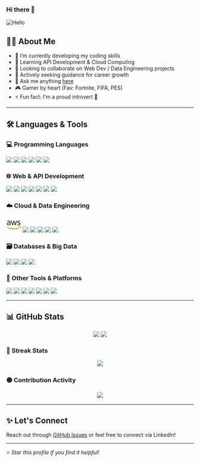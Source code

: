 ### Hi there 👋  
![Hello](https://c.tenor.com/h1dcRYv1HwEAAAAM/hello-hey.gif)

## 👨‍💻 About Me  
- 🔭 I’m currently developing my coding skills  
- 🌱 Learning API Development & Cloud Computing  
- 👯 Looking to collaborate on Web Dev / Data Engineering projects  
- 💼 Actively seeking guidance for career growth  
- 💬 Ask me anything [here](https://github.com/amaansmdM10/amaansmdM10/issues)  
- 🎮 Gamer by heart (Fav: Fortnite, FIFA, PES)  
- ⚡ Fun fact: I'm a proud introvert 🤗

---

## 🛠️ Languages & Tools

### 💻 Programming Languages
<p align="left">
  <img src="https://cdn.jsdelivr.net/gh/devicons/devicon/icons/python/python-original.svg" width="40px" />
  <img src="https://cdn.jsdelivr.net/gh/devicons/devicon/icons/java/java-original.svg" width="40px" />
  <img src="https://cdn.jsdelivr.net/gh/devicons/devicon/icons/javascript/javascript-original.svg" width="40px" />
  <img src="https://cdn.jsdelivr.net/gh/devicons/devicon/icons/go/go-original.svg" width="40px" />
  <img src="https://cdn.jsdelivr.net/gh/devicons/devicon/icons/c/c-original.svg" width="40px" />
  <img src="https://cdn.jsdelivr.net/gh/devicons/devicon/icons/xml/xml-original.svg" width="40px" />
</p>

### 🌐 Web & API Development
<p align="left">
  <img src="https://cdn.jsdelivr.net/gh/devicons/devicon/icons/html5/html5-original.svg" width="40px" />
  <img src="https://cdn.jsdelivr.net/gh/devicons/devicon/icons/css3/css3-original.svg" width="40px" />
  <img src="https://cdn.jsdelivr.net/gh/devicons/devicon/icons/bootstrap/bootstrap-original.svg" width="40px" />
  <img src="https://cdn.jsdelivr.net/gh/devicons/devicon/icons/react/react-original.svg" width="40px" />
  <img src="https://cdn.jsdelivr.net/gh/devicons/devicon/icons/flask/flask-original.svg" width="40px" />
  <img src="https://cdn.jsdelivr.net/gh/devicons/devicon/icons/spring/spring-original.svg" width="40px" />
  <img src="https://img.shields.io/badge/REST%20API-005571?style=for-the-badge&logo=web&logoColor=white" height="25px" />
</p>

### ☁️ Cloud & Data Engineering
<p align="left">
  <img src="https://github.com/devicons/devicon/blob/v2.16.0/icons/amazonwebservices/amazonwebservices-original-wordmark.svg" width="40px" />
  <img src="https://cdn.jsdelivr.net/gh/devicons/devicon/icons/docker/docker-original.svg" width="40px" />
  <img src="https://cdn.jsdelivr.net/gh/devicons/devicon/icons/apachehadoop/apachehadoop-original.svg" width="40px" />
  <img src="https://cdn.jsdelivr.net/gh/devicons/devicon/icons/apachespark/apachespark-original.svg" width="40px" />
  <img src="https://cdn.jsdelivr.net/gh/devicons/devicon/icons/databricks/databricks-original.svg" width="40px" />
  <img src="https://img.shields.io/badge/Snowflake-29B5E8?style=for-the-badge&logo=snowflake&logoColor=white" height="25px" />
</p>

### 🗃️ Databases & Big Data
<p align="left">
  <img src="https://cdn.jsdelivr.net/gh/devicons/devicon/icons/mysql/mysql-original.svg" width="40px" />
  <img src="https://cdn.jsdelivr.net/gh/devicons/devicon/icons/oracle/oracle-original.svg" width="40px" />
  <img src="https://cdn.jsdelivr.net/gh/devicons/devicon/icons/postgresql/postgresql-original.svg" width="40px" />
  <img src="https://img.shields.io/badge/SQLite-07405E?style=for-the-badge&logo=sqlite&logoColor=white" height="25px" />
</p>

### 🧰 Other Tools & Platforms
<p align="left">
  <img src="https://cdn.jsdelivr.net/gh/devicons/devicon/icons/git/git-original.svg" width="40px" />
  <img src="https://cdn.jsdelivr.net/gh/devicons/devicon/icons/linux/linux-original.svg" width="40px" />
  <img src="https://cdn.jsdelivr.net/gh/devicons/devicon/icons/ubuntu/ubuntu-plain.svg" width="40px" />
  <img src="https://cdn.jsdelivr.net/gh/devicons/devicon/icons/wordpress/wordpress-original.svg" width="40px" />
  <img src="https://cdn.jsdelivr.net/gh/devicons/devicon/icons/arduino/arduino-original.svg" width="40px" />
  <img src="https://img.shields.io/badge/Jira-0052CC?style=for-the-badge&logo=jira&logoColor=white" height="25px" />
  <img src="https://img.shields.io/badge/Tableau-E97627?style=for-the-badge&logo=Tableau&logoColor=white" height="25px" />
</p>

---

## 📊 GitHub Stats

<p align="center">
  <img src="https://github-readme-stats.vercel.app/api?username=amaansmdM10&show_icons=true&theme=tokyonight&count_private=true" height="180px"/>
  <img src="https://github-readme-stats.vercel.app/api/top-langs/?username=amaansmdM10&layout=compact&theme=tokyonight" height="180px"/>
</p>

### 🚀 Streak Stats

<p align="center">
  <img src="https://github-readme-streak-stats.herokuapp.com/?user=amaansmdM10&theme=tokyonight" height="180px"/>
</p>

### 🟢 Contribution Activity

<p align="center">
  <img src="https://github-profile-summary-cards.vercel.app/api/cards/profile-details?username=amaansmdM10&theme=tokyonight"/>
</p>

---

## ✨ Let's Connect  
Reach out through [GitHub Issues](https://github.com/amaansmdM10/amaansmdM10/issues) or feel free to connect via LinkedIn!

---

⭐ *Star this profile if you find it helpful!*  
